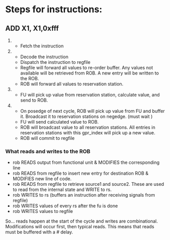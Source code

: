 # Steps for instructions:

## ADD X1, X1,0xfff

1. - Fetch the instruction
2. - Decode the instruction
   - Dispatch the instruction to regfile
   - Regfile will forward all values to re-order buffer. Any values not available will be retrieved from ROB. A new entry will be written to the ROB.
   - ROB will forward all values to reservation station.
3. - FU will pick up value from reservation station, calculate value, and send to ROB.
4. - On posedge of next cycle, ROB will pick up value from FU and buffer it. Broadcast it to reservation stations on negedge. (must wait )
   - FU will send calculated value to ROB.
   - ROB will broadcast value to all reservation stations. All entries in reservation stations with this gpr_index will pick up a new value.
   - ROB will commit to regfile

### What reads and writes to the ROB

- rob READS output from functional unit & MODIFIES the corresponding line
- rob READS from regfile to insert new entry for destination ROB & MODIFIES new line of code.
- rob READS from regfile to retrieve source1 and source2. These are used to read from the internal state and WRITE to rs.
- rob WRITES to rs (buffers an instruction after receiving signals from regfile)
- rob WRITES values of every rs after the fu is done
- rob WRITES values to regfile

So... reads happen at the start of the cycle and writes are combinational. Modifications will occur first, then typical reads. This means that reads must be buffered with a # delay.
